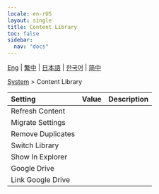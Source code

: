```yaml
---
locale: en-rUS
layout: single
title: Content Library
toc: false
sidebar:
  nav: "docs"
---
```

[Eng](/dancexr/menu/2025.4/system/library) | [繁中](/tw/dancexr/menu/2025.4/system/library) | [日本語](/jp/dancexr/menu/2025.4/system/library) | [한국어](/kr/dancexr/menu/2025.4/system/library) | [简中](/zh/dancexr/menu/2025.4/system/library)

[System](../menu#System) > Content Library



| Setting | Value | Description |
| :--- | --- | :--- |
|<nobr>Refresh Content</nobr>|| 
|<nobr>Migrate Settings</nobr>|| 
|<nobr>Remove Duplicates</nobr>|| 
|<nobr>Switch Library</nobr>|| 
|<nobr>Show In Explorer</nobr>|| 
|<nobr>Google Drive</nobr>|| 
|<nobr>Link Google Drive</nobr>|| 
